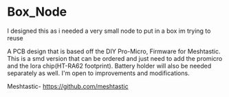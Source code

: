 # Box_Node
I designed this as i needed a very small node to put in a box im trying to reuse

A PCB design that is based off the DIY Pro-Micro, Firmware for Meshtastic. This is a smd version that can be ordered and just need to add the promicro and the lora chip(HT-RA62 footprint). Battery holder will also be needed separately as well. I'm open to improvements and modifications.

Meshtastic- https://github.com/meshtastic
